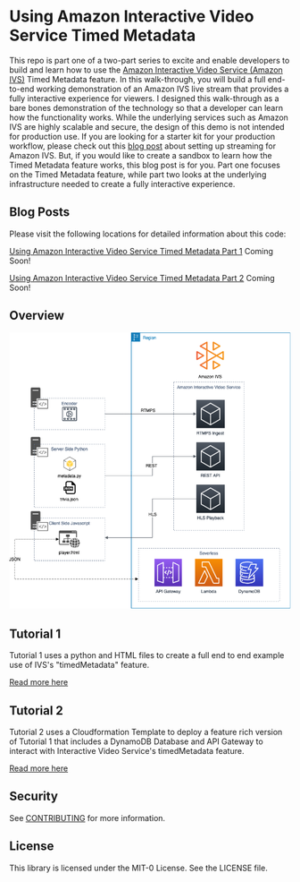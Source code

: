 # Using Amazon Interactive Video Service Timed Metadata

This repo is part one of a two-part series to excite and enable developers to build and learn how to use the [Amazon Interactive Video Service (Amazon IVS)](https://aws.amazon.com/ivs/) Timed Metadata feature. In this walk-through, you will build a full end-to-end working demonstration of an Amazon IVS live stream that provides a fully interactive experience for viewers. I designed this walk-through as a bare bones demonstration of the technology so that a developer can learn how the functionality works. While the underlying services such as Amazon IVS are highly scalable and secure, the design of this demo is not intended for production use. If you are looking for a starter kit for your production workflow, please check out this [blog post](https://aws.amazon.com/blogs/media/setting-up-for-streaming-with-amazon-ivs/) about setting up streaming for Amazon IVS. But, if you would like to create a sandbox to learn how the Timed Metadata feature works, this blog post is for you. Part one focuses on the Timed Metadata feature, while part two looks at the underlying infrastructure needed to create a fully interactive experience.

## Blog Posts

Please visit the following locations for detailed information about this code:

[Using Amazon Interactive Video Service Timed Metadata Part 1](https://aws.amazon.com/blogs/media/) Coming Soon!

[Using Amazon Interactive Video Service Timed Metadata Part 2](https://aws.amazon.com/blogs/media/) Coming Soon!

## Overview

![Overview Image](overview.png)

## Tutorial 1

Tutorial 1 uses a python and HTML files to create a full end to end example use of IVS's "timedMetadata" feature.

[Read more here](Tutorial_1/README.md)

## Tutorial 2

Tutorial 2 uses a Cloudformation Template to deploy a feature rich version of Tutorial 1 that includes a DynamoDB Database and API Gateway to interact with Interactive Video Service's timedMetadata feature.

[Read more here](Tutorial_2/README.md)

## Security

See [CONTRIBUTING](CONTRIBUTING.md#security-issue-notifications) for more information.

## License

This library is licensed under the MIT-0 License. See the LICENSE file.
